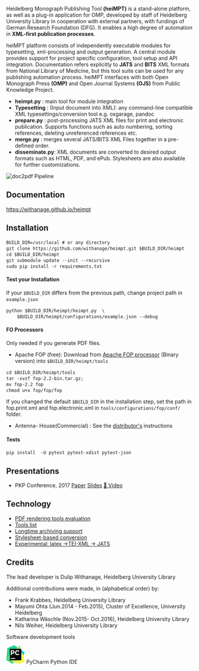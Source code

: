

Heidelberg Monograph Publishing Tool **(heiMPT)** is a stand-alone platform, as well as a plug-in application for OMP, developed by staff of Heidelberg University Library in cooperation with external partners, with  fundings of  German Research Foundation (DFG). 
It enables a high degree of automation in **XML-first publication processes**.

heiMPT platform consists of independently executable modules for typesetting, xml-processing and output generation.
A  central module provides support for project specific configuration, tool setup and API integration.
Documentation refers explicitly to **JATS** and **BITS** XML formats from National Library of Medicine, but this tool suite can be used for any publishing automation process.
heiMPT interfaces with both Open Monograph Press **(OMP)** and Open Journal Systems **(OJS)** from Public Knowledge Project. 

* **heimpt.py**     : main tool for module integration 
* **Typesetting**   : (Input document into XML): any command-line compatible XML typesettings/conversion tool e.g. oxgarage, pandoc 
* **prepare.py**    : post-processing JATS XML files for print and electronic publication. Supports functions such as auto numbering, sorting references, deleting unreferenced references etc.
* **merge.py**      : merges  several JATS/BITS XML Files together in a pre-defined order. 
* **disseminate.py**: XML documents are converted to desired output formats such as HTML, PDF, and ePub. Stylesheets are also available for further customizations.



![doc2pdf Pipeline](https://raw.githubusercontent.com/withanage/heimpt/master/images/mpt.png)


## Documentation
https://withanage.github.io/heimpt

##  Installation
 
 ```
 BUILD_DIR=/usr/local # or any directory
 git clone https://github.com/withanage/heimpt.git $BUILD_DIR/heimpt 
 cd $BUILD_DIR/heimpt
 git submodule update --init --recursive
 sudo pip install -r requirements.txt
 ```

#### Test your  Installation
If your `$BUILD_DIR` differs from the previous path, change project path in `example.json`

```
python $BUILD_DIR/heimpt/heimpt.py  \
    $BUILD_DIR/heimpt/configurations/example.json --debug
```

#### FO Processors 
Only needed if you generate PDF files.

* Apache FOP (free): Download from [Apache FOP processor](https://xmlgraphics.apache.org/fop/download.html) (Binary version) into `$BUILD_DIR/heimpt/tools`

```
cd $BUILD_DIR/heimpt/tools
tar -xvzf fop-2.2-bin.tar.gz;
mv fop-2.2 fop
chmod u+x fop/fop/fop
```

If you changed the default `$BUILD_DIR` in the installation step, set the path in fop.print.xml and fop.electronic.xml in `tools/configurations/fop/conf/` folder.

* Antenna- House(Commercial) : See the [distributor's](https://www.antennahouse.com) instructions
#### Tests
```
pip install  -U pytest pytest-xdist pytest-json
```
## Presentations
* PKP Conference, 2017 [Paper](https://pkp.sfu.ca/pkp2017/paper/view/565) [Slides](https://pkp.sfu.ca/pkp2017/paper/download/565/402) [:movie_camera: Video](https://www.youtube.com/watch?v=yOH1DS2EUck)

## Technology
* [PDF rendering tools evaluation](docs/PDF-rendering-tools.md)
* [Tools list](docs/pdf-tools.md) 
* [Longtime archiving support](docs/PDF-longtime-archiving.md)
* [Stylesheet-based conversion ](docs/saxon.md)
* [Experimental: latex ->TEI-XML -> JATS](docs/latex2tei2jats.md)
 



## Credits

The lead developer is Dulip Withanage, Heidelberg University Library

Additional contributions were made, in (alphabetical order) by:

* Frank Krabbes, Heidelberg  University Library 
* Mayumi Ohta (Jun.2014 - Feb.2015), Cluster of Excellence, University Heidelberg
* Katharina Wäschle (Nov.2015- Oct.2016), Heidelberg University Library 
* Nils Weiher, Heidelberg University Library

Software development tools

  [![](https://raw.githubusercontent.com/withanage/heimpt/master/images/pycharm_logo.png)]( https://www.jetbrains.com/pycharm/) PyCharm Python IDE

